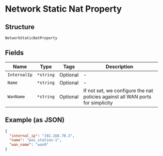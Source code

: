 
# Network Static Nat Property

## Structure

`NetworkStaticNatProperty`

## Fields

| Name | Type | Tags | Description |
|  --- | --- | --- | --- |
| `InternalIp` | `*string` | Optional | - |
| `Name` | `*string` | Optional | - |
| `WanName` | `*string` | Optional | If not set, we configure the nat policies against all WAN ports for simplicity |

## Example (as JSON)

```json
{
  "internal_ip": "192.168.70.3",
  "name": "pos_station-1",
  "wan_name": "wan0"
}
```

